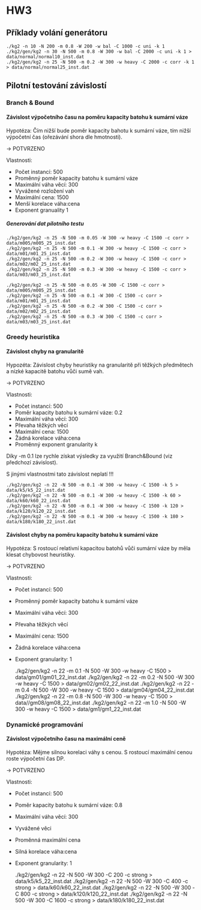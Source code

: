 # HW3

## Příklady volání generátoru

	./kg2 -n 10 -N 200 -m 0.8 -W 200 -w bal -C 1000 -c uni -k 1
	./kg2/gen/kg2 -n 30 -N 500 -m 0.8 -W 300 -w bal -C 2000 -c uni -k 1 > data/normal/normal10_inst.dat
    ./kg2/gen/kg2 -n 25 -N 500 -m 0.2 -W 300 -w heavy -C 2000 -c corr -k 1 > data/normal/normal25_inst.dat
    
## Pilotní testování závislostí

### Branch & Bound

#### Závislost výpočetního času na poměru kapacity batohu k sumární váze

Hypotéza: Čím nižší bude poměr kapacity bahotu k sumární váze, tím nižší výpočetní čas (ořezávání shora dle hmotnosti).

-> POTVRZENO

Vlastnosti:
* Počet instancí: 500
* Proměnný poměr kapacity batohu k sumární váze
* Maximální váha věcí: 300
* Vyvážené rozložení vah
* Maximální cena: 1500
* Menší korelace váha:cena
* Exponent granuality 1

##### Generování dat pilotního testu

    ./kg2/gen/kg2 -n 25 -N 500 -m 0.05 -W 300 -w heavy -C 1500 -c corr > data/m005/m005_25_inst.dat
    ./kg2/gen/kg2 -n 25 -N 500 -m 0.1 -W 300 -w heavy -C 1500 -c corr > data/m01/m01_25_inst.dat
    ./kg2/gen/kg2 -n 25 -N 500 -m 0.2 -W 300 -w heavy -C 1500 -c corr > data/m02/m02_25_inst.dat
    ./kg2/gen/kg2 -n 25 -N 500 -m 0.3 -W 300 -w heavy -C 1500 -c corr > data/m03/m03_25_inst.dat
    
    ./kg2/gen/kg2 -n 25 -N 500 -m 0.05 -W 300 -C 1500 -c corr > data/m005/m005_25_inst.dat
    ./kg2/gen/kg2 -n 25 -N 500 -m 0.1 -W 300 -C 1500 -c corr > data/m01/m01_25_inst.dat
    ./kg2/gen/kg2 -n 25 -N 500 -m 0.2 -W 300 -C 1500 -c corr > data/m02/m02_25_inst.dat
    ./kg2/gen/kg2 -n 25 -N 500 -m 0.3 -W 300 -C 1500 -c corr > data/m03/m03_25_inst.dat

### Greedy heuristika

#### Závislost chyby na granularitě

Hypozéta: Závislost chyby heuristiky na granularitě při těžkých předmětech a nízké kapacitě batohu vůči sumě vah.

-> POTVRZENO

Vlastnosti:
* Počet instancí: 500
* Poměr kapacity batohu k sumární váze: 0.2
* Maximální váha věcí: 300
* Převaha těžkých věcí
* Maximální cena: 1500
* Žádná korelace váha:cena
* Proměnný exponent granularity k

Díky -m 0.1 lze rychle získat výsledky za využití Branch&Bound (viz předchozí závislost).

S jinými vlastnostmi tato závislost neplatí !!!

    ./kg2/gen/kg2 -n 22 -N 500 -m 0.1 -W 300 -w heavy -C 1500 -k 5 > data/k5/k5_22_inst.dat
    ./kg2/gen/kg2 -n 22 -N 500 -m 0.1 -W 300 -w heavy -C 1500 -k 60 > data/k60/k60_22_inst.dat
    ./kg2/gen/kg2 -n 22 -N 500 -m 0.1 -W 300 -w heavy -C 1500 -k 120 > data/k120/k120_22_inst.dat
    ./kg2/gen/kg2 -n 22 -N 500 -m 0.1 -W 300 -w heavy -C 1500 -k 180 > data/k180/k180_22_inst.dat

#### Závislost chyby na poměru kapacity batohu k sumární váze

Hypotéza: S rostoucí relativní kapacitou batohů vůči sumární váze by měla klesat chybovost heuristiky.

-> POTVRZENO

Vlastnosti:
* Počet instancí: 500
* Proměnný poměr kapacity batohu k sumární váze
* Maximální váha věcí: 300
* Převaha těžkých věcí
* Maximální cena: 1500
* Žádná korelace váha:cena
* Exponent granularity: 1 


    ./kg2/gen/kg2 -n 22 -m 0.1 -N 500 -W 300 -w heavy -C 1500 > data/gm01/gm01_22_inst.dat
    ./kg2/gen/kg2 -n 22 -m 0.2 -N 500 -W 300 -w heavy -C 1500 > data/gm02/gm02_22_inst.dat
    ./kg2/gen/kg2 -n 22 -m 0.4 -N 500 -W 300 -w heavy -C 1500 > data/gm04/gm04_22_inst.dat
    ./kg2/gen/kg2 -n 22 -m 0.8 -N 500 -W 300 -w heavy -C 1500 > data//gm08/gm08_22_inst.dat
    ./kg2/gen/kg2 -n 22 -m 1.0 -N 500 -W 300 -w heavy -C 1500 > data/gm1/gm1_22_inst.dat

### Dynamické programování

#### Závislost výpočetního času na maximální ceně

Hypotéza: Mějme silnou korelaci váhy s cenou. S rostoucí maximální cenou roste výpočetní čas DP.

-> POTVRZENO

Vlastnosti:
* Počet instancí: 500
* Poměr kapacity batohu k sumární váze: 0.8
* Maximální váha věcí: 300
* Vyvážené věci
* Proměnná maximální cena
* Silná korelace váha:cena
* Exponent granularity: 1  


    ./kg2/gen/kg2 -n 22 -N 500 -W 300 -C 200 -c strong > data/k5/k5_22_inst.dat
    ./kg2/gen/kg2 -n 22 -N 500 -W 300 -C 400 -c strong > data/k60/k60_22_inst.dat
    ./kg2/gen/kg2 -n 22 -N 500 -W 300 -C 800 -c strong > data/k120/k120_22_inst.dat
    ./kg2/gen/kg2 -n 22 -N 500 -W 300 -C 1600 -c strong > data/k180/k180_22_inst.dat
